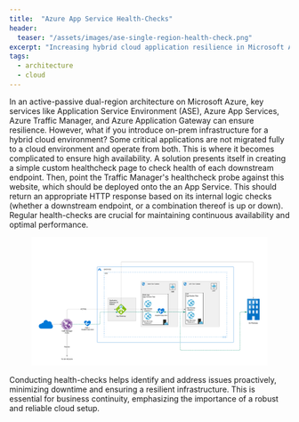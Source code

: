 ```yaml
---
title:  "Azure App Service Health-Checks"
header:
  teaser: "/assets/images/ase-single-region-health-check.png"
excerpt: "Increasing hybrid cloud application resilience in Microsoft Azure with Traffic Managers, Application Gateways and App Services."
tags:
  - architecture
  - cloud
---
```


In an active-passive dual-region architecture on Microsoft Azure, key services like Application Service Environment (ASE), Azure App Services, Azure Traffic Manager, and Azure Application Gateway can ensure resilience. However, what if you introduce on-prem infrastructure for a hybrid cloud environment?  Some critical applications are not migrated fully to a cloud environment and operate from both.  This is where it becomes complicated to ensure high availability.  A solution presents itself in creating a simple custom healthcheck page to check health of each downstream endpoint.  Then, point the Traffic Manager's healthcheck probe against this website, which should be deployed onto the an App Service.  This should return an appropriate HTTP response based on its internal logic checks (whether a downstream endpoint, or a combination thereof is up or down).  Regular health-checks are crucial for maintaining continuous availability and optimal performance.

<figure>
    <a href="/assets/images/ase-single-region-health-check.png"><img src="/assets/images/ase-single-region-health-check.png"></a>
</figure>

Conducting health-checks helps identify and address issues proactively, minimizing downtime and ensuring a resilient infrastructure. This is essential for business continuity, emphasizing the importance of a robust and reliable cloud setup.


